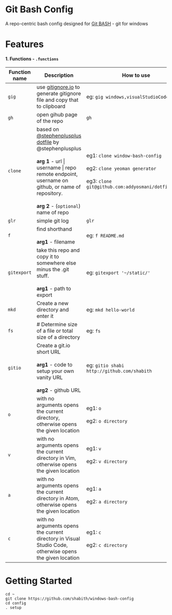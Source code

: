 Git Bash Config
====================

A repo-centric bash config designed for [Git BASH](https://git-for-windows.github.io/) - git for windows

Features
========

#### 1. Functions - `.functions`
| Function name | Description  | How to use |
| --- |---|---|
| `gig` |  use [gitignore.io]() to generate gitignore file and copy that to clipboard | eg: `gig windows,visualStudioCode,node` |
| `gh` | open gihub page of the repo | `gh` |
| `clone` | based on [@stephenplusplus  dotfile](https://github.com/stephenplusplus/dots/blob/master/.bash_profile) by @stephenplusplus <br /><br /> **arg 1** - url &#124; username &#124; repo remote endpoint, username on github, or name of repository. <br /><br />**arg 2** - (`optional`) name of repo | eg1: `clone window-bash-config` <br /> <br /> eg2: `clone yeoman generator`<br /><br /> eg3: `clone git@github.com:addyosmani/dotfiles.git`|
| `glr` | simple git log | `glr` |
| `f` | find shorthand<br /><br />**arg1** - filename | eg: `f README.md` |
| `gitexport` | take this repo and copy it to somewhere else minus the .git stuff.<br /><br /> **arg1** - path to export | eg: `gitexport '~/static/'` |
| `mkd` | Create a new directory and enter it | eg: `mkd hello-world` |
| `fs` | # Determine size of a file or total size of a directory | eg: `fs` |
| `gitio` | Create a git.io short URL<br /><br > **arg1** - code to setup your own vanity URL <br /><br /> **arg2** - github URL | eg: `gitio shabi http://github.com/shabith` |
| `o` | with no arguments opens the current directory, otherwise opens the given location | eg1: `o` <br /><br /> eg2: `o directory` |
| `v` | with no arguments opens the current directory in Vim, otherwise opens the given location | eg1: `v` <br /><br /> eg2: `v directory` |
| `a` | with no arguments opens the current directory in Atom, otherwise opens the given location | eg1: `a` <br /><br /> eg2: `a directory` |
| `c` | with no arguments opens the current directory in Visual Studio Code, otherwise opens the given location | eg1: `c` <br /><br /> eg2: `c directory` |



Getting Started
===============

  ```
  cd ~
  git clone https://github.com/shabith/windows-bash-config
  cd config
  . setup

  ```
